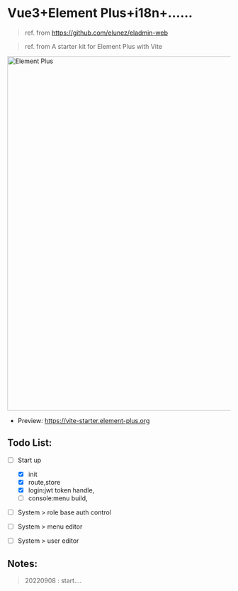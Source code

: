 # Vue3+Element Plus+i18n+......

> ref. from <https://github.com/elunez/eladmin-web>

> ref. from A starter kit for Element Plus with Vite

<img width="800" alt="Element Plus" src="https://user-images.githubusercontent.com/10731096/97282764-0726eb80-187a-11eb-9658-6dc98ccb8f8d.png">

- Preview: <https://vite-starter.element-plus.org>

## Todo List:

- [ ] Start up
    - [x] init
    - [x] route,store
    - [x] login:jwt token handle, 
    - [ ] console:menu build,
- [ ] System > role base auth control
- [ ] System > menu editor
- [ ] System > user editor


## Notes:

> 20220908 : start....
